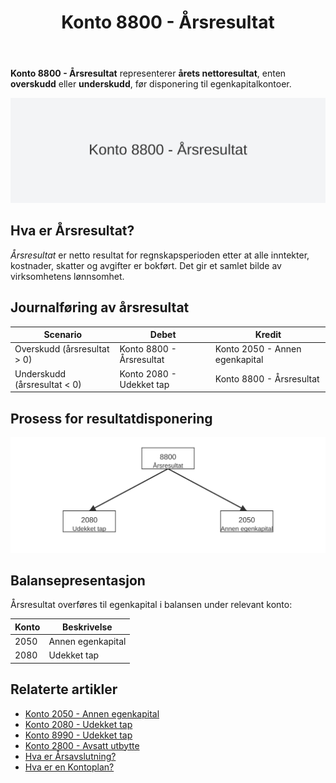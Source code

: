 ﻿---
title: "Konto 8800 - Årsresultat"
seoTitle: "8800-arsresultat"
description: '**Konto 8800 - Årsresultat** representerer **årets nettoresultat**, enten **overskudd** eller **underskudd**, før disponering til egenkapitalkontoer.'
---

**Konto 8800 - Årsresultat** representerer **årets nettoresultat**, enten **overskudd** eller **underskudd**, før disponering til egenkapitalkontoer.

![Illustrasjon av konto 8800 årsresultat](8800-arsresultat-image.svg)

## Hva er Årsresultat?

*Årsresultat* er netto resultat for regnskapsperioden etter at alle inntekter, kostnader, skatter og avgifter er bokført. Det gir et samlet bilde av virksomhetens lønnsomhet.

## Journalføring av årsresultat

| Scenario                             | Debet                           | Kredit                          |
|--------------------------------------|---------------------------------|---------------------------------|
| Overskudd (årsresultat > 0)          | Konto 8800 - Årsresultat        | Konto 2050 - Annen egenkapital  |
| Underskudd (årsresultat < 0)         | Konto 2080 - Udekket tap         | Konto 8800 - Årsresultat        |

## Prosess for resultatdisponering

![Prosess for resultatdisponering](resultatdisponering.svg)

## Balansepresentasjon

Årsresultat overføres til egenkapital i balansen under relevant konto:

| Konto | Beskrivelse            |
|-------|------------------------|
| 2050  | Annen egenkapital      |
| 2080  | Udekket tap            |

## Relaterte artikler

* [Konto 2050 - Annen egenkapital](/blogs/kontoplan/2050-annen-egenkapital "Konto 2050 - Annen egenkapital: Annen egenkapital i Norsk Standard Kontoplan")
* [Konto 2080 - Udekket tap](/blogs/kontoplan/2080-udekket-tap "Konto 2080 - Udekket tap: Udekket tap i Norsk Standard Kontoplan")
* [Konto 8990 - Udekket tap](/blogs/kontoplan/8990-udekket-tap "Konto 8990 - Udekket tap: Lukking av underskudd i resultatdisponeringen")
* [Konto 2800 - Avsatt utbytte](/blogs/kontoplan/2800-avsatt-utbytte "Konto 2800 - Avsatt utbytte: Avsetning av utbytte som kortsiktig gjeld i Norsk Standard Kontoplan")
* [Hva er Årsavslutning?](/blogs/regnskap/hva-er-aarsavslutning "Hva er Årsavslutning? En Guide til Årsavslutning i Regnskap")
* [Hva er en Kontoplan?](/blogs/regnskap/hva-er-kontoplan "Hva er en Kontoplan? Komplett Guide til Kontoplaner i Norsk Regnskap")






